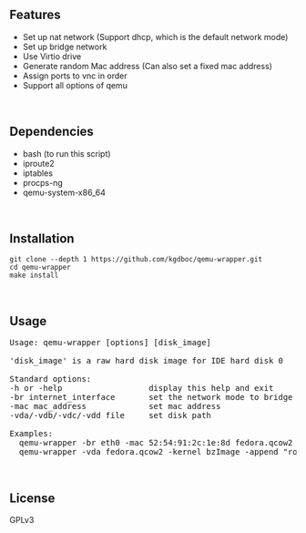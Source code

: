 ## Features
* Set up nat network (Support dhcp, which is the default network mode)
* Set up bridge network
* Use Virtio drive
* Generate random Mac address (Can also set a fixed mac address)
* Assign ports to vnc in order
* Support all options of qemu
<br/>

## Dependencies
* bash (to run this script)
* iproute2
* iptables
* procps-ng
* qemu-system-x86_64
<br/>

## Installation
    git clone --depth 1 https://github.com/kgdboc/qemu-wrapper.git
    cd qemu-wrapper
    make install
<br/>

## Usage
<pre>
Usage: qemu-wrapper [options] [disk_image]

'disk_image' is a raw hard disk image for IDE hard disk 0

Standard options:
-h or -help                  display this help and exit
-br internet_interface       set the network mode to bridge (default is nat)
-mac mac_address             set mac address
-vda/-vdb/-vdc/-vdd file     set disk path

Examples:
  qemu-wrapper -br eth0 -mac 52:54:91:2c:1e:8d fedora.qcow2
  qemu-wrapper -vda fedora.qcow2 -kernel bzImage -append "root=/dev/vda1 console=ttyS0" -serial stdio
</pre>
<br/>

## License
GPLv3

